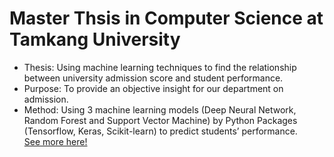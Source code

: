 # Master Thsis in Computer Science at Tamkang University
* Thesis: Using machine learning techniques to find the relationship between university admission score and student performance.
* Purpose: To provide an objective insight for our department on admission.
* Method: Using 3 machine learning models (Deep Neural Network, Random Forest and Support Vector Machine) by Python Packages (Tensorflow, Keras, Scikit-learn) to predict students’ performance. <br>
[See more here!](https://github.com/SS-rong/MS_Research-/blob/main/documents/Thsis_english.pdf)
